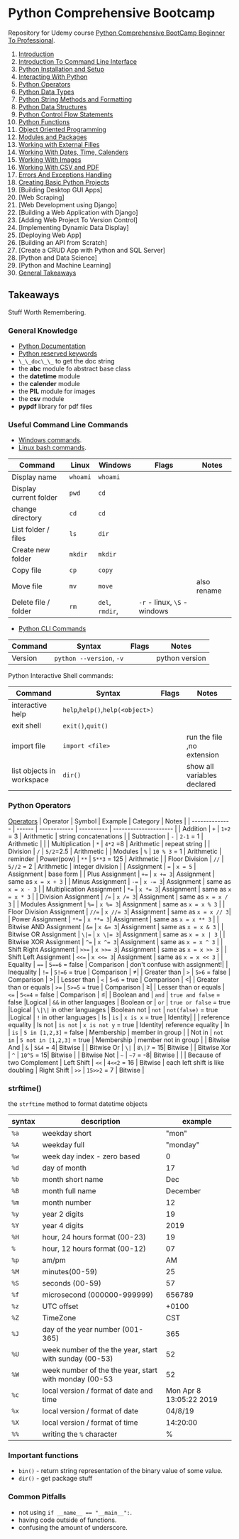 <!--
// cSpell:ignore bootcamp pypdf
-->

# Python Comprehensive Bootcamp

Repository for Udemy course [Python Comprehensive BootCamp Beginner To Professional](https://www.udemy.com/course/python-comprehensive-bootcamp-beginner-to-professional/).

1. [Introduction](Lectures/section_01_04_intro.md#Section-01:-Introduction)
2. [Introduction To Command Line Interface](Lectures/section_01_04_intro.md#Section-02:-Introduction-To-Command-Line-Interface)
3. [Python Installation and Setup](Lectures/section_01_04_intro.md#Section-03:-Python-Installation-and-Setup)
4. [Interacting With Python](Lectures/section_01_04_intro.md#Section-04:-Interacting-With-Python)
5. [Python Operators](Lectures/section_05_08_intro.md#Python-Operators)
6. [Python Data Types](Lectures/section_05_08_intro.md#Python-Data-Types)
7. [Python String Methods and Formatting](Lectures/section_05_08_basics.md#Python-String-Methods-and-Formatting)
8. [Python Data Structures](Lectures/section_05_08_intro.md#Python-Data-Structures)
9. [Python Control Flow Statements](Lectures/section_09_10_control.md#Python-Control-Flow-Statements)
10. [Python Functions](Lectures/section_09_10_control.md#Python-Functions)
11. [Object Oriented Programming](Lectures/section_11_13_oop_modules_files.md#Object-Oriented-Programming)
12. [Modules and Packages](Lectures/section_11_13_oop_modules_files.md#Modules-and_Packages)
13. [Working with External Filles](Lectures/section_11_13_oop_modules_files.md#Working-With-External-Files)
14. [Working With Dates, Time, Calenders](Lectures/section_14_16_dates_images_csv.md#Working-with-Dates,-Times,-Calendars)
15. [Working With Images](Lectures/section_14_16_dates_images_csv.md#Section-15:-Working-with-Images)
16. [Working With CSV and PDF](Lectures/section_14_16_dates_images_csv.md#Section-16:-Working-with-CSV-and-PDF)
17. [Errors And Exceptions Handling](Lectures/section_17_18_exceptions_projects.md#section-17:-Errors-And-Exceptions-Handling)
18. [Creating Basic Python Projects](Lectures/section_17_18_exceptions_projects.md#section-17:-Creating-Basic-Python-Projects)
19. [Building Desktop GUI Apps]
20. [Web Scraping]
21. [Web Development using Django]
22. [Building a Web Application with Django]
23. [Adding Web Project To Version Control]
24. [Implementing Dynamic Data Display]
25. [Deploying Web App]
26. [Building an API from Scratch]
27. [Create a CRUD App with Python and SQL Server]
28. [Python and Data Science]
29. [Python and Machine Learning]
30. [General Takeaways](README.md#Takeaways)

## Takeaways

<!-- <details> -->
<summary>
Stuff Worth Remembering.
</summary>

### General Knowledge

- [Python Documentation](https://docs.python.org/3/)
- [Python reserved keywords](https://www.w3schools.in/python-tutorial/keywords/)
- `\_\_doc\_\_` to get the doc string
- the **abc** module fo abstract base class
- the **datetime** module
- the **calender** module
- the **PIL** module for images
- the **csv** module
- **pypdf** library for pdf files

### Useful Command Line Commands

- [Windows commands](https://docs.microsoft.com/en-us/windows-server/administration/windows-commands/windows-commands).
- [Linux bash commands](https://ss64.com/bash/).

| Command                | Linux    | Windows         | Flags                        | Notes       |
| ---------------------- | -------- | --------------- | ---------------------------- | ----------- |
| Display name           | `whoami` | `whoami`        |                              |
| Display current folder | `pwd`    | `cd`            |                              |
| change directory       | `cd`     | `cd`            |                              |
| List folder / files    | `ls`     | `dir`           |                              |
| Create new folder      | `mkdir`  | `mkdir`         |                              |
| Copy file              | `cp`     | `copy`          |                              |
| Move file              | `mv`     | `move`          |                              | also rename |
| Delete file / folder   | `rm`     | `del`, `rmdir`, | `-r` - linux, `\S` - windows |

- [Python CLI Commands](https://docs.python.org/3/using/cmdline.html)

| Command | Syntax                   | Flags | Notes          |
| ------- | ------------------------ | ----- | -------------- |
| Version | `python --version`, `-v` |       | python version |

Python Interactive Shell commands:

| Command                   | Syntax                           | Flags | Notes                       |
| ------------------------- | -------------------------------- | ----- | --------------------------- |
| interactive help          | `help`,`help()`,`help(<object>)` |       |                             |
| exit shell                | `exit()`,`quit()`                |       |                             |
| import file               | `import <file>`                  |       | run the file ,no extension  |
| list objects in workspace | `dir()`                          |       | show all variables declared |

### Python Operators

[Operators](https://www.w3schools.com/python/python_operators.asp)
| Operator | Symbol | Example | Category | Notes |
| -------------- | ------ | ------------ | ---------- | --------------------- |
| Addition | `+` | `1+2` = 3 | Arithmetic | string concatenations |
| Subtraction | `-` | `2-1` = 1 | Arithmetic | |
| Multiplication | `*` | `4*2` =8 | Arithmetic | repeat string |
| Division | `/` | `5/2`=2.5 | Arithmetic |
| Modules | `%` | `10 % 3` = 1 | Arithmetic | reminder
| Power(pow) | `**` | `5**3` = 125 | Arithmetic |
| Floor Division | `//` | `5//2` = 2 | Arithmetic | integer division |
| Assignment | `=` | `x = 5` | Assignment | base form |
| Plus Assignment | `+=` | `x += 3`| Assignment | same as `x = x + 3` |
| Minus Assignment | `-=` | `x -= 3`| Assignment | same as `x = x - 3` |
| Multiplication Assignment | `*=` | `x *= 3`| Assignment | same as `x = x * 3` |
| Division Assignment | `/=` | `x /= 3`| Assignment | same as `x = x / 3` |
| Modules Assignment | `%=` | `x %= 3`| Assignment | same as `x = x % 3` |
| Floor Division Assignment | `//=` | `x //= 3`| Assignment | same as `x = x // 3`|
| Power Assignment | `**=` | `x **= 3`| Assignment | same as `x = x ** 3` |
| Bitwise AND Assignment | `&=` | `x &= 3`| Assignment | same as `x = x & 3` |
| Bitwise OR Assignment | `\|=` | `x \|= 3`| Assignment | same as `x = x | 3` |
| Bitwise XOR Assignment | `^=` | `x ^= 3`| Assignment | same as `x = x ^ 3` |
| Shift Right Assignment | `>>=` | `x >>= 3`| Assignment | same as `x = x >> 3` |
| Shift Left Assignment | `<<=` | `x <<= 3`| Assignment | same as `x = x << 3` |
| Equality | `==` | `5==6` = false | Comparison | don't confuse with assignment!|
| Inequality | `!=` | `5!=6` = true | Comparison | &ne;|
| Greater than | `>` | `5>6` = false | Comparison | &gt;|
| Lesser than | `<` | `5<6` = true | Comparison | &lt;|
| Greater than or equals | `>=` | `5>=5` = true | Comparison | &ge;|
| Lesser than or equals | `<=` | `5<=4` = false | Comparison | &le;|
| Boolean and | `and` | `true and false` = false |Logical | `&&` in other languages
| Boolean or | `or` | `true or false` = true |Logical | `\|\|` in other languages
| Boolean not | `not` | `not(false)` = true |Logical | `!` in other languages
| Is | `is` | `x is x` = true | Identity| | | reference equality
| Is not | `is not` | `x is not y` = true | Identity| reference equality
| In | `is` | `5 in [1,2,3]` = false | Membership | member in group |
| Not in | `not in` | `5 not in [1,2,3]` = true | Membership | member not in group |
| Bitwise And | `&` | `5&4` = 4| Bitwise |
| Bitwise Or | `\|` | `8\|7` = 15| Bitwise |
| Bitwise Xor | `^` | `10^5` = 15| Bitwise |
| Bitwise Not | `~` | `~7` = -8| Bitwise | | | Because of two Complement
| Left Shift | `<<` | `4<<2` = 16 | Bitwise | each left shift is like doubling
| Right Shift | `>>` | `15>>2` = 7 | Bitwise |

### strftime()

the `strftime` method to format datetime objects

| syntax | description                                            | example                 |
| ------ | ------------------------------------------------------ | ----------------------- |
| `%a`   | weekday short                                          | "mon"                   |
| `%A`   | weekday full                                           | "monday"                |
| `%w`   | week day index - zero based                            | 0                       |
| `%d`   | day of month                                           | 17                      |
| `%b`   | month short name                                       | Dec                     |
| `%B`   | month full name                                        | December                |
| `%m`   | month number                                           | 12                      |
| `%y`   | year 2 digits                                          | 19                      |
| `%Y`   | year 4 digits                                          | 2019                    |
| `%H`   | hour, 24 hours format (00-23)                          | 19                      |
| `% `   | hour, 12 hours format (00-12)                          | 07                      |
| `%p`   | am/pm                                                  | AM                      |
| `%M`   | minutes(00-59)                                         | 25                      |
| `%S`   | seconds (00-59)                                        | 57                      |
| `%f`   | microsecond (000000-999999)                            | 656789                  |
| `%z`   | UTC offset                                             | +0100                   |
| `%Z`   | TimeZone                                               | CST                     |
| `%J`   | day of the year number (001-365)                       | 365                     |
| `%U`   | week number of the the year, start with sunday (00-53) | 52                      |
| `%W`   | week number of the the year, start with monday (00-53  | 52                      |
| `%c`   | local version / format of date and time                | Mon Apr 8 13:05:22 2019 |
| `%x`   | local version / format of date                         | 04/8/19                 |
| `%X`   | local version / format of time                         | 14:20:00                |
| `%%`   | writing the `%` character                              | %                       |

### Important functions

- `bin()` - return string representation of the binary value of some value.
- `dir()` - get package stuff

### Common Pitfalls

- not using `if __name__ == "__main__":`.
- having code outside of functions.
- confusing the amount of underscore.

</details>
